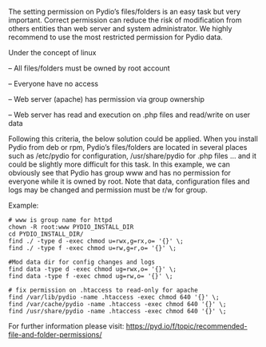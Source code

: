The setting permission on Pydio’s files/folders is an easy task but very important. Correct permission can reduce the risk of modification from others entities than web server and system administrator. We highly recommend to use the most restricted permission for Pydio data.

Under the concept of linux

– All files/folders must be owned by root account

– Everyone have no access

– Web server (apache) has permission via group ownership

– Web server has read and execution on .php files and read/write on user data

Following this criteria, the below solution could be applied. When you install Pydio from deb or rpm, Pydio’s files/folders are located in several places such as /etc/pydio for configuration, /usr/share/pydio for .php files … and it could be slightly more difficult for this task. In this example, we can obviously see that Pydio has group www and has no permission for everyone while it is owned by root. Note that data, configuration files and logs may be changed  and permission must be r/w for group.

Example:

    # www is group name for httpd
    chown -R root:www PYDIO_INSTALL_DIR
    cd PYDIO_INSTALL_DIR/
    find ./ -type d -exec chmod u=rwx,g=rx,o= '{}' \;
    find ./ -type f -exec chmod u=rw,g=r,o= '{}' \;

    #Mod data dir for config changes and logs
    find data -type d -exec chmod ug=rwx,o= '{}' \;
    find data -type f -exec chmod ug=rw,o= '{}' \;

    # fix permission on .htaccess to read-only for apache
    find /var/lib/pydio -name .htaccess -exec chmod 640 '{}' \;
    find /var/cache/pydio -name .htaccess -exec chmod 640 '{}' \;
    find /usr/share/pydio -name .htaccess -exec chmod 640 '{}' \;
    
For further information please visit: https://pyd.io/f/topic/recommended-file-and-folder-permissions/